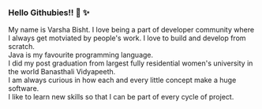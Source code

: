 ### **Hello Githubies!!** 👋 :sparkles:
My name is Varsha Bisht. I love being a part of developer community where I always get motviated by people's work. I love to build and develop from scratch. <br>
Java is my favourite programming language.<br>
I did my post graduation from largest fully residential women's university in the world Banasthali Vidyapeeth.<br>
I am always curious in how each and every little concept make a huge software.<br>
I like to learn new skills so that I can be part of every cycle of project.


<!--
**Varsha-git/Varsha-git** is a ✨ _special_ ✨ repository because its `README.md` (this file) appears on your GitHub profile.

Here are some ideas to get you started:

- 🔭 I’m currently working on my skills ! 
- 🌱 I’m currently learning ...
- 👯 I’m looking to collaborate on ...
- 🤔 I’m looking for help with ...
- 💬 Ask me about ...
- 📫 How to reach me: ...
- 😄 Pronouns: ...
- ⚡ Fun fact: ...
-->
